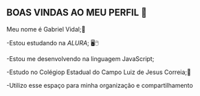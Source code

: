 ## BOAS VINDAS AO MEU PERFIL 🚀


Meu nome é Gabriel Vidal;🤙

-Estou estudando na *ALURA*; 🖥️🖱️

-Estou me desenvolvendo na linguagem JavaScript;


-Estudo no Colégiop Estadual do Campo Luiz de Jesus Correia;📖

-Utilizo esse espaço para minha organização e compartilhamento

